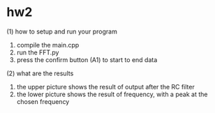 # hw2

(1) how to setup and run your program
1. compile the main.cpp
2. run the FFT.py
3. press the confirm button (A1) to start to end data

(2) what are the results
1. the upper picture shows the result of output after the RC filter
2. the lower picture shows the result of frequency, with a peak at the chosen frequency

